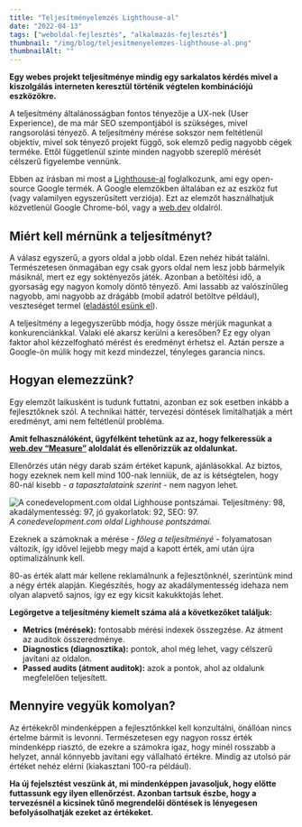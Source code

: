 ```yaml
---
title: "Teljesítményelemzés Lighthouse-al"
date: "2022-04-13"
tags: ["weboldal-fejlesztés", "alkalmazás-fejlesztés"]
thumbnail: "/img/blog/teljesitmenyelemzes-lighthouse-al.png"
thumbnailAlt: ""
---
```


**Egy webes projekt teljesítménye mindig egy sarkalatos kérdés mivel a kiszolgálás interneten keresztül történik végtelen kombinációjú eszközökre.**

A teljesítmény általánosságban fontos tényezője a UX-nek (User Experience), de ma már SEO szempontjából is szükséges, mivel rangsorolási tényező. A teljesítmény mérése sokszor nem feltétlenül objektív, mivel sok tényező projekt függő, sok elemző pedig nagyobb cégek terméke. Ettől függetlenül szinte minden nagyobb szereplő mérését célszerű figyelembe vennünk.

Ebben az írásban mi most a [Lighthouse-al](https://developers.google.com/web/tools/lighthouse) foglalkozunk, ami egy open-source Google termék. A Google elemzőkben általában ez az eszköz fut (vagy valamilyen egyszerűsített verziója). Ezt az elemzőt használhatjuk közvetlenül Google Chrome-ból, vagy a [web.dev](https://web.dev/measure/) oldalról.

## Miért kell mérnünk a teljesítményt?

A válasz egyszerű, a gyors oldal a jobb oldal. Ezen nehéz hibát találni. Természetesen önmagában egy csak gyors oldal nem lesz jobb bármelyik másiknál, mert ez egy soktényezős játék. Azonban a betöltési idő, a gyorsaság egy nagyon komoly döntő tényező. Ami lassabb az valószínűleg nagyobb, ami nagyobb az drágább (mobil adatról betöltve például), veszteséget termel ([eladástól esünk el](https://www.fastcompany.com/1825005/how-one-second-could-cost-amazon-16-billion-sales)).

A teljesítmény a legegyszerűbb módja, hogy össze mérjük magunkat a konkurenciánkkal. Valaki elé akarsz kerülni a keresőben? Ez egy olyan faktor ahol kézzelfogható mérést és eredményt érhetsz el. Aztán persze a Google-ön múlik hogy mit kezd mindezzel, tényleges garancia nincs.

## Hogyan elemezzünk?

Egy elemzőt laikusként is tudunk futtatni, azonban ez sok esetben inkább a fejlesztőknek szól. A technikai háttér, tervezési döntések limitálhatják a mért eredményt, ami nem feltétlenül probléma.

**Amit felhasználóként, ügyfélként tehetünk az az, hogy felkeressük a [web.dev “Measure”](https://web.dev/measure/) aloldalát és ellenőrizzük az oldalunkat.**

Ellenőrzés után négy darab szám értéket kapunk, ajánlásokkal. Az biztos, hogy ezeknek nem kell mind 100-nak lenniük, de az is kétségtelen, hogy 80-nál kisebb - _a tapasztalataink szerint_ - nem nagyon lehet.

![A conedevelopment.com oldal Lighhouse pontszámai. Teljesítmény: 98, akadálymentesség: 97, jó gyakorlatok: 92, SEO: 97.](/img/blog/conedevelopment-lighthouse.png) *A conedevelopment.com oldal Lighhouse pontszámai.*

Ezeknek a számoknak a mérése - _főleg a teljesítményé_ - folyamatosan változik, így idővel lejjebb megy majd a kapott érték, ami után újra optimalizálnunk kell.

80-as érték alatt már kellene reklamálnunk a fejlesztőnknél, szerintünk mind a négy érték alapján. Kiegészítés, hogy az akadálymentesség idehaza nem olyan alapvető sajnos, így ez egy kicsit kakukktojás lehet.

**Legörgetve a teljesítmény kiemelt száma alá a következőket találjuk:**

- **Metrics (mérések):** fontosabb mérési indexek összegzése. Az átment az auditok összeredménye.
- **Diagnostics (diagnosztika):** pontok, ahol még lehet, vagy célszerű javítani az oldalon.
- **Passed audits (átment auditok):** azok a pontok, ahol az oldalunk megfelelően teljesített.

## Mennyire vegyük komolyan?

Az értékekről mindenképpen a fejlesztőnkkel kell konzultálni, önállóan nincs értelme bármit is levonni. Természetesen egy nagyon rossz érték mindenképp riasztó, de ezekre a számokra igaz, hogy minél rosszabb a helyzet, annál könnyebb javítani egy vállalható értékre. Mindig az utolsó pár értéket nehéz elérni (kiakasztani 100-ra például).

**Ha új fejelsztést veszünk át, mi mindenképpen javasoljuk, hogy előtte futtassunk egy ilyen ellenőrzést. Azonban tartsuk észbe, hogy a tervezésnél a kicsinek tűnő megrendelői döntések is lényegesen befolyásolhatják ezeket az értékeket.**
